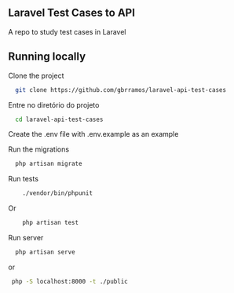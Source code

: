 
## Laravel Test Cases to API

A repo to study test cases in Laravel

## Running locally

Clone the project

```bash
  git clone https://github.com/gbrramos/laravel-api-test-cases
```

Entre no diretório do projeto

```bash
  cd laravel-api-test-cases
```

Create the .env file with .env.example as an example

Run the migrations

```bash
  php artisan migrate
```

Run tests

```bash
    ./vendor/bin/phpunit
```
Or
```bash
    php artisan test
```

Run server

```bash
  php artisan serve
```
or

 ```bash
  php -S localhost:8000 -t ./public
```
